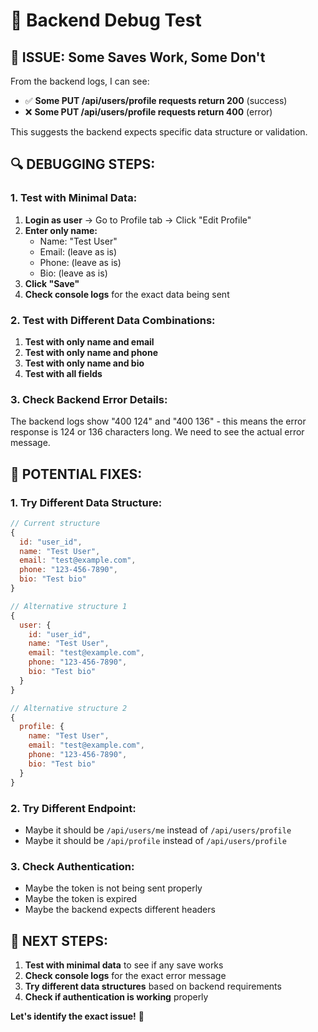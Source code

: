 # 🔧 Backend Debug Test

## 🚨 **ISSUE: Some Saves Work, Some Don't**

From the backend logs, I can see:
- ✅ **Some PUT /api/users/profile requests return 200** (success)
- ❌ **Some PUT /api/users/profile requests return 400** (error)

This suggests the backend expects specific data structure or validation.

## 🔍 **DEBUGGING STEPS:**

### **1. Test with Minimal Data:**
1. **Login as user** → Go to Profile tab → Click "Edit Profile"
2. **Enter only name:**
   - Name: "Test User"
   - Email: (leave as is)
   - Phone: (leave as is)
   - Bio: (leave as is)
3. **Click "Save"**
4. **Check console logs** for the exact data being sent

### **2. Test with Different Data Combinations:**
1. **Test with only name and email**
2. **Test with only name and phone**
3. **Test with only name and bio**
4. **Test with all fields**

### **3. Check Backend Error Details:**
The backend logs show "400 124" and "400 136" - this means the error response is 124 or 136 characters long. We need to see the actual error message.

## 🔧 **POTENTIAL FIXES:**

### **1. Try Different Data Structure:**
```javascript
// Current structure
{
  id: "user_id",
  name: "Test User",
  email: "test@example.com",
  phone: "123-456-7890",
  bio: "Test bio"
}

// Alternative structure 1
{
  user: {
    id: "user_id",
    name: "Test User",
    email: "test@example.com",
    phone: "123-456-7890",
    bio: "Test bio"
  }
}

// Alternative structure 2
{
  profile: {
    name: "Test User",
    email: "test@example.com",
    phone: "123-456-7890",
    bio: "Test bio"
  }
}
```

### **2. Try Different Endpoint:**
- Maybe it should be `/api/users/me` instead of `/api/users/profile`
- Maybe it should be `/api/profile` instead of `/api/users/profile`

### **3. Check Authentication:**
- Maybe the token is not being sent properly
- Maybe the token is expired
- Maybe the backend expects different headers

## 🎯 **NEXT STEPS:**

1. **Test with minimal data** to see if any save works
2. **Check console logs** for the exact error message
3. **Try different data structures** based on backend requirements
4. **Check if authentication is working** properly

**Let's identify the exact issue!** 🔧 